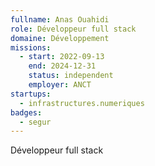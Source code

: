 ```yaml
---
fullname: Anas Ouahidi
role: Développeur full stack
domaine: Développement
missions:
  - start: 2022-09-13
    end: 2024-12-31
    status: independent
    employer: ANCT
startups:
  - infrastructures.numeriques
badges:
  - segur
---
```

Développeur full stack